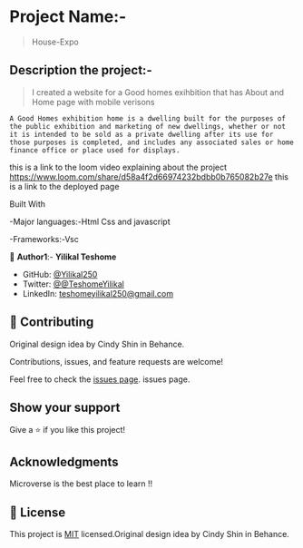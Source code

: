 # Project Name:-

> House-Expo

## Description the project:-
>

> I created a website for a Good homes exihbition that has About and Home page with mobile verisons 
    
    A Good Homes exhibition home is a dwelling built for the purposes of the public exhibition and marketing of new dwellings, whether or not it is intended to be sold as a private dwelling after its use for those purposes is completed, and includes any associated sales or home finance office or place used for displays.

this is a link to the loom video explaining about the project  https://www.loom.com/share/d58a4f2d66974232bdbb0b765082b27e
this is a link to the deployed page


Built With

-Major languages:-Html Css and javascript

-Frameworks:-Vsc


👤 **Author1**:- **Yilikal Teshome**

- GitHub: [@Yilikal250](https://github.com/githubhandle)
- Twitter: [@@TeshomeYilikal](https://twitter.com/twitterhandle)
- LinkedIn: [teshomeyilikal250@gmail.com](https://linkedin.com/in/linkedinhandle)


## 🤝 Contributing

Original design idea by Cindy Shin in Behance.

Contributions, issues, and feature requests are welcome!

Feel free to check the [issues page](../../issues/). issues page. 


## Show your support

Give a ⭐️ if you like this project!



## Acknowledgments

Microverse is the best place to learn !!



## 📝 License

This project is [MIT](./MIT.md) licensed.Original design idea by Cindy Shin in Behance.

